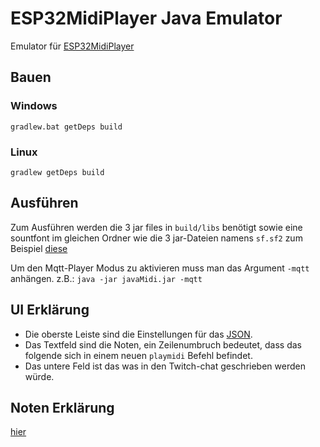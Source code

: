# ESP32MidiPlayer Java Emulator

Emulator für [ESP32MidiPlayer](https://github.com/ProjektionTV/Esp32MidiPlayer)

## Bauen

### Windows
`gradlew.bat getDeps build`
### Linux
`gradlew getDeps build`

## Ausführen
Zum Ausführen werden die 3 jar files in `build/libs` benötigt sowie eine sountfont im gleichen Ordner wie die 3 jar-Dateien namens `sf.sf2` zum Beispiel [diese](https://member.keymusician.com/Member/FluidR3_GM/FluidR3_GM.zip) 

Um den Mqtt-Player Modus zu aktivieren muss man das Argument `-mqtt` anhängen. z.B.: `java -jar javaMidi.jar -mqtt`

## UI Erklärung

* Die oberste Leiste sind die Einstellungen für das [JSON](https://github.com/ProjektionTV/Esp32MidiPlayer#json).
* Das Textfeld sind die Noten, ein Zeilenumbruch bedeutet, dass das folgende sich in einem neuen `playmidi` Befehl befindet.
* Das untere Feld ist das was in den Twitch-chat geschrieben werden würde.

## Noten Erklärung
[hier](https://github.com/ProjektionTV/Esp32MidiPlayer#playmidi-syntax)
